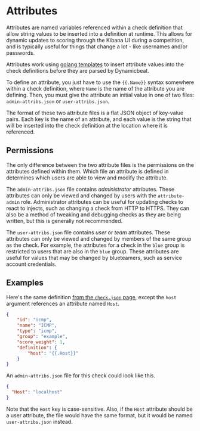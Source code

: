 Attributes
==========

Attributes are named variables referenced within a check definition that allow string values to be inserted into a definition at runtime. This allows for dynamic updates to scoring through the Kibana UI during a competition, and is typically useful for things that change a lot - like usernames and/or passwords.

Attributes work using [golang templates](https://golang.org/pkg/html/template/) to insert attribute values into the check definitions before they are parsed by Dynamicbeat.

To define an attribute, you just have to use the `{{.Name}}` syntax somewhere within a check definition, where `Name` is the name of the attribute you are defining. Then, you must give the attribute an initial value in one of two files: `admin-attribs.json` or `user-attribs.json`.

The format of these two attribute files is a flat JSON object of key-value pairs. Each key is the name of an attribute, and each value is the string that will be inserted into the check definition at the location where it is referenced.

Permissions
-----------

The only difference between the two attribute files is the permissions on the attributes defined within them. Which file an attribute is defined in determines which users are able to view and modify the attribute.

The `admin-attribs.json` file contains _administrator_ attributes. These attributes can only be viewed and changed by users with the `attribute-admin` role. Administrator attributes can be useful for updating checks to react to injects, such as changing a check from HTTP to HTTPS. They can also be a method of tweaking and debugging checks as they are being written, but this is generally not recommended.

The `user-attribs.json` file contains _user_ or _team_ attributes. These attributes can only be viewed and changed by members of the same group as the check. For example, the attributes for a check in the `blue` group is restricted to users that are also in the `blue` group. These attributes are useful for values that may be changed by blueteamers, such as service account credentials.

Examples
--------

Here's the same definition [from the `check.json` page](./check_json.md), except the `host` argument references an attribute named `Host`.

```json
{
    "id": "icmp",
    "name": "ICMP",
    "type": "icmp",
    "group": "example",
    "score_weight": 1,
    "definition": {
        "host": "{{.Host}}"
    }
}
```

An `admin-attribs.json` file for this check could look like this.

```json
{
  "Host": "localhost"
}
```

Note that the `Host` key is case-sensitive. Also, if the `Host` attribute should be a user attribute, the file would have the same format, but it would be named `user-attribs.json` instead.